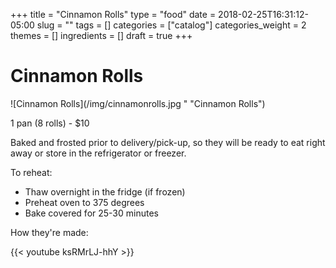 +++
title = "Cinnamon Rolls"
type = "food"
date = 2018-02-25T16:31:12-05:00
slug = ""
tags = []
categories = ["catalog"]
categories_weight = 2
themes = []
ingredients = []
draft = true
+++

Cinnamon Rolls
==============

![Cinnamon Rolls](/img/cinnamonrolls.jpg " "Cinnamon Rolls")

1 pan (8 rolls) - $10

Baked and frosted prior to delivery/pick-up, so they will be ready to eat right away or store in the refrigerator or freezer.

To reheat: 

* Thaw overnight in the fridge (if frozen)
* Preheat oven to 375 degrees 
* Bake covered for 25-30 minutes

How they're made:

{{< youtube ksRMrLJ-hhY >}}